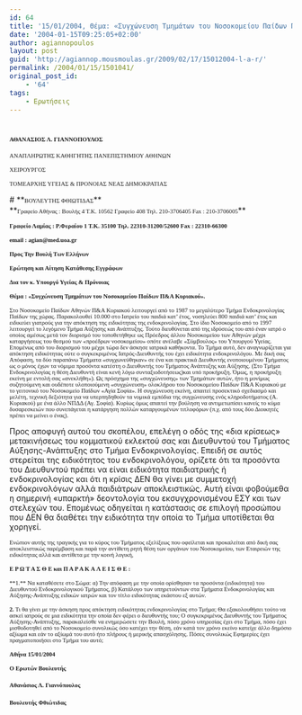 ```yaml
---
id: 64
title: '15/01/2004, Θέμα: «Συγχώνευση Τμημάτων του Νοσοκομείου Παίδων Π&Α Κυριακού».'
date: '2004-01-15T09:25:05+02:00'
author: agiannopoulos
layout: post
guid: 'http://agiannop.mousmoulas.gr/2009/02/17/15012004-l-a-r/'
permalink: /2004/01/15/1501041/
original_post_id:
    - '64'
tags:
    - Ερωτήσεις
---
```


# **<span style="font-size:8pt;font-family:Tahoma;">ΑΘΑΝΑΣΙΟΣ Λ. ΓΙΑΝΝΟΠΟΥΛΟΣ<span> </span><span> </span></span>**

<span style="font-size:8pt;font-family:Tahoma;">ΑΝΑΠΛΗΡΩΤΗΣ ΚΑΘΗΓΗΤΗΣ ΠΑΝΕΠΙΣΤΗΜΙΟΥ ΑΘΗΝΩΝ</span>

<span style="font-size:8pt;font-family:Tahoma;">ΧΕΙΡΟΥΡΓΟΣ</span>

<span style="font-size:8pt;font-family:Tahoma;">ΤΟΜΕΑΡΧΗΣ ΥΓΕΙΑΣ &amp; ΠΡΟΝΟΙΑΣ ΝΕΑΣ ΔΗΜΟΚΡΑΤΙΑΣ</span>

<div style="padding:0 0 1pt;border:medium medium 1pt none none solid -moz-use-text-color -moz-use-text-color windowtext;"># **<span style="font-size:8pt;font-family:Tahoma;">ΒΟΥΛΕΥΤΗΣ ΦΘΙΩΤΙΔΑΣ</span>**

</div>**<span style="font-size:8pt;font-family:Tahoma;">Γραφείο Αθήνας : Βουλής 4 Τ.Κ. 10562 Γραφείο 408 Τηλ. 210-3706405 Fax : 210-3706005</span>**

**<span style="font-size:8pt;font-family:Tahoma;">Γραφείο Λαμίας : Ρ.Φεραίου 1 Τ.Κ. 35100 Τηλ. 22310-31200/52600 </span><span style="font-size:8pt;font-family:Tahoma;">Fax</span><span style="font-size:8pt;font-family:Tahoma;"> : 22310-66300</span>**

**<span style="font-size:8pt;font-family:Tahoma;">email</span><span style="font-size:8pt;font-family:Tahoma;"> : </span><span style="font-size:8pt;font-family:Tahoma;">agian</span><span style="font-size:8pt;font-family:Tahoma;">@</span><span style="font-size:8pt;font-family:Tahoma;">med</span><span style="font-size:8pt;font-family:Tahoma;">.</span><span style="font-size:8pt;font-family:Tahoma;">uoa</span><span style="font-size:8pt;font-family:Tahoma;">.</span><span style="font-size:8pt;font-family:Tahoma;">gr</span><span style="font-size:8pt;font-family:Tahoma;"> </span><span style="font-size:8pt;font-family:Tahoma;"></span>**

**<span style="font-size:8pt;font-family:Tahoma;"> </span>**

**<span style="font-size:8pt;font-family:Tahoma;">Προς Την Βουλή Των Ελλήνων</span>**

**<span style="font-size:8pt;font-family:Tahoma;">Ερώτηση και Αίτηση Κατάθεσης Εγγράφων</span>**

**<span style="font-size:8pt;font-family:Tahoma;">Δια τον κ. Υπουργό Υγείας &amp; Πρόνοιας</span>**

**<span style="font-size:8pt;font-family:Tahoma;"> </span>**

**<span style="font-size:8pt;font-family:Tahoma;">Θέμα : «Συγχώνευση Τμημάτων του Νοσοκομείου Παίδων Π&amp;Α Κυριακού».</span>**

<span style="font-size:8pt;font-family:Tahoma;"> </span>

<span style="font-size:8pt;font-family:Tahoma;">Στο Νοσοκομείο Παίδων Αθηνών Π&amp;Α Κυριακού λειτουργεί από το 1987 το μεγαλύτερο Τμήμα Ενδοκρινολογίας Παίδων της χώρας. Παρακολουθεί 10.000 στο Ιατρείο του παιδιά κατ’ έτος, νοσηλεύει 800 παιδιά κατ’ έτος και ειδικεύει γιατρούς για την απόκτηση της ειδικότητας της ενδοκρινολογίας. Στο ίδιο Νοσοκομείο από το 1997 λειτουργεί το λεγόμενο Τμήμα Αύξησης και Ανάπτυξης. Τούτο διευθύνεται από της ιδρύσεώς του από έναν ιατρό ο οποίος αμέσως μετά τον διορισμό του τοποθετήθηκε ως Πρόεδρος άλλου Νοσοκομείου των Αθηνών μέχρι καταργήσεως του θεσμού των «προέδρων νοσοκομείου» οπότε ανέλαβε «Σύμβουλος» του Υπουργού Υγείας. Επομένως από του διορισμού του μέχρι τώρα δεν άσκησε ιατρικά καθήκοντα. Το Τμήμα αυτό, δεν αναγνωρίζεται για απόκτηση ειδικότητας ούτε ο συγκεκριμένος Ιατρός-Διευθυντής του έχει ειδικότητα ενδοκρινολόγου.<span> </span>Με δική σας Απόφαση, τα δύο παραπάνω Τμήματα «συγχωνεύθηκαν» σε ένα και πρακτικά Διευθυντής ενοποιουμένου Τμήματος ως ο μόνος έχων τα νόμιμα προσόντα κατέστη ο Διευθυντής του Τμήματος Ανάπτυξης και Αύξησης. (Στο Τμήμα Ενδοκρινολογίας η θέση Διευθυντή είναι κενή λόγω συνταξιοδοτήσεως)και υπό προκήρυξη. Όμως, η προκήρυξη εκείνη με εντολή σας «ανεκλήθη»). Ως πρόσχημα της «συγχώνευσης» των Τμημάτων αυτών, ήτο η μονίμως συζητούμενη και ουδέποτε υλοποιούμενη «συγχώνευση» ολοκλήρου του Νοσοκομείου Παίδων Π&amp;Α Κυριακού με το γειτονικό του Νοσοκομείο Παίδων «Αγία Σοφία». Η συγχώνευση εκείνη, απαιτεί προσεκτικό σχεδιασμό και μελέτη, τεχνική δεξιότητα για να υπερπηδηθούν τα νομικά εμπόδια της συγχώνευσης ενός κληροδοτήματος (Α. Κυριακού) με ένα άλλο ΝΠΔΔ (Αγ. Σοφία). Κυρίως όμως απαιτεί την βούληση να αντιμετωπίσει κανείς το κύμα δυσαρεσκειών που συνεπάγεται η κατάργηση πολλών καταργουμένων τιτλοφόρων (π.χ. από τους δύο Διοικητές πρέπει να μείνει ο ένας).</span>

Προς αποφυγή αυτού του σκοπέλου, επελέγη ο οδός της «δια κρίσεως» μετακινήσεως του κομματικού εκλεκτού σας και Διευθυντού του Τμήματος Αύξησης-Ανάπτυξης στο Τμήμα Ενδοκρινολογίας. Επειδή σε αυτός στερείται της ειδικότητος του ενδοκρινολόγου, ορίζετε ότι τα προσόντα του Διευθυντού πρέπει να είναι ειδικότητα παιδιατρικής ή ενδοκρινολογίας και ότι η κρίσις ΔΕΝ θα γίνει με συμμετοχή ενδοκρινολόγων αλλά παιδιάτρων αποκλειστικώς. Αυτή είναι φοβούμεθα η σημερινή «υπαρκτή» δεοντολογία του εκσυγχρονισμένου ΕΣΥ και των στελεχών του. Επομένως οδηγείται η κατάστασις σε επιλογή προσώπου που ΔΕΝ θα διαθέτει την ειδικότητα την οποία το Τμήμα υποτίθεται θα χορηγεί.

<span style="font-size:8pt;font-family:Tahoma;"> </span>

<span style="font-size:8pt;font-family:Tahoma;">Ενώπιον αυτής της τραγικής για το κύρος του Τμήματος εξελίξεως που οφείλεται και προκαλείται από δική σας αποκλειστικώς παρέμβαση και παρά την αντίθετη ρητή θέση των οργάνων του Νοσοκομείου, των Εταιρειών της ειδικότητας αλλά και αντίθετα με την κοινή λογική, </span>

<span style="font-size:8pt;font-family:Tahoma;"> </span>

**<span style="font-size:8pt;font-family:Tahoma;">Ε Ρ Ω Τ Α Σ Θ Ε και Π Α Ρ Α Κ A Λ Ε Ι Σ Θ Ε :</span>**

<span style="font-size:8pt;font-family:Tahoma;">  
**1.** Να καταθέσετε στο Σώμα: α) Την απόφαση με την οποία ορίσθησαν τα προσόντα (ειδικότητα) του Διευθυντού Ενδοκρινολογικού Τμήματος, β) Κατάλογο των υπηρετούντων στα Τμήματα Ενδοκρινολογίας και Αύξησης-Ανάπτυξης ειδικών ιατρών και τον τίτλο ειδικότητας εκάστου εξ αυτών. </span>

<span style="font-size:8pt;font-family:Tahoma;"> </span>

**<span style="font-size:8pt;font-family:Tahoma;">2.</span>**<span style="font-size:8pt;font-family:Tahoma;"> Τι θα γίνει με την άσκηση προς απόκτηση ειδικότητας ενδοκρινολογίας στο Τμήμα; Θα εξακολουθήσει τούτο να ασκεί ιατρούς σε μια ειδικότητα την οποία δεν φέρει ο διευθυντής του; Ο συγκεκριμένος Διευθυντής του Τμήματος Αύξησης-Ανάπτυξης, παρακαλείσθε να ενημερώσετε την Βουλή, πόσο χρόνο υπηρεσίας έχει στο Τμήμα, πόσο έχει μισθοδοτηθεί από το Νοσοκομείο συνολικώς όσο κατέχει την θέση, εάν κατά τον χρόνο εκείνο κατείχε άλλο δημόσιο αξίωμα και εάν το αξίωμά του αυτό ήτο πλήρους ή μερικής απασχόλησης. Πόσες συνολικώς Εφημερίες έχει πραγματοποιήσει στο Τμήμα του αυτό;</span>

<span style="font-size:8pt;font-family:Tahoma;"> </span>

**<span style="font-size:8pt;font-family:Tahoma;"> </span>**

**<span style="font-size:8pt;font-family:Tahoma;">A</span><span style="font-size:8pt;font-family:Tahoma;">θήνα 15/01/2004</span>**

**<span style="font-size:8pt;font-family:Tahoma;">Ο Ερωτών Βουλευτής</span>**

#### <span style="font-size:8pt;font-family:Tahoma;">Αθανάσιος Λ. Γιαννόπουλος</span>**<span style="font-size:8pt;font-family:Tahoma;"></span>**

#### **<span style="font-size:8pt;font-family:Tahoma;">Βουλευτής Φθιώτιδας</span>**